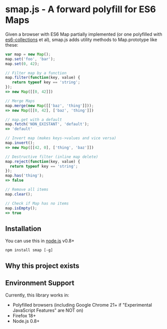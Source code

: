# smap.js - A forward polyfill for ES6 Maps
Given a browser with ES6 Map partially implemented
(or one polyfilled with [es6-collections](https://github.com/WebReflection/es6-collections) et al), smap.js adds
utility methods to Map.prototype like these:

```js
var map = new Map();
map.set('foo', 'bar');
map.set(0, 42);

// Filter map by a function
map.filter(function(key, value) {
   return typeof key == 'string';
});
=> new Map([[0, 42]])

// Merge Maps
map.merge(new Map([['baz', 'thing']]));
=> new Map([[0, 42], ['baz', 'thing']])

// map.get with a default
map.fetch('NON_EXISTANT', 'default');
=> 'default'

// Invert map (makes keys->values and vice versa)
map.invert();
=> new Map([[42, 0], ['thing', 'baz']])

// Destructive filter (inline map delete)
map.reject(function(key, value) {
  return typeof key == 'string';
});
map.has('thing');
=> false

// Remove all items
map.clear();

// Check if Map has no items
map.isEmpty();
=> true
```

## Installation

You can use this in [node.js](http://nodejs.org) v0.8+
```shell
npm install smap [-g]
```

## Why this project exists


## Environment Support
Currently, this library works in:

* Polyfilled browsers (including Google Chrome 21+ if "Experimental JavaScript Features" are NOT on)
* Firefox 18+
* Node.js 0.8+
